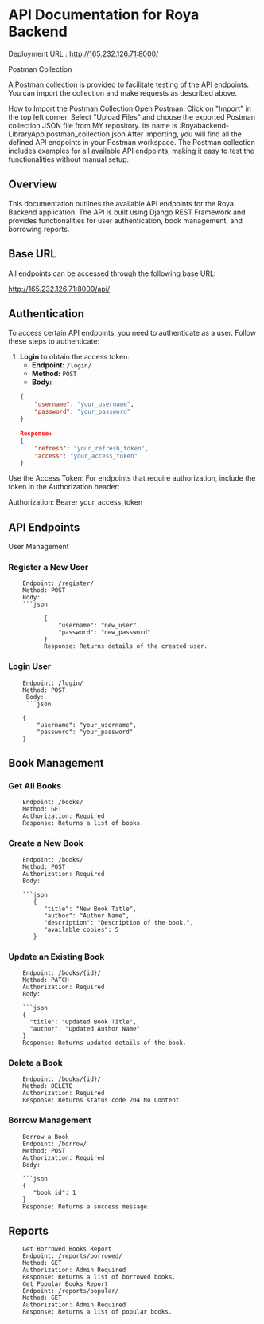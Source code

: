 # API Documentation for Roya Backend


Deployment URL :
http://165.232.126.71:8000/



Postman Collection

A Postman collection is provided to facilitate testing of the API endpoints. You can import the collection and make requests as described above.

How to Import the Postman Collection
Open Postman.
Click on "Import" in the top left corner.
Select "Upload Files" and choose the exported Postman collection JSON file from MY repository.
its name is :Royabackend-LibraryApp.postman_collection.json
After importing, you will find all the defined API endpoints in your Postman workspace.
The Postman collection includes examples for all available API endpoints, making it easy to test the functionalities without manual setup.


## Overview

This documentation outlines the available API endpoints for the Roya Backend application. The API is built using Django REST Framework and provides functionalities for user authentication, book management, and borrowing reports.

## Base URL

All endpoints can be accessed through the following base URL:

http://165.232.126.71:8000/api/


## Authentication

To access certain API endpoints, you need to authenticate as a user. Follow these steps to authenticate:

1. **Login** to obtain the access token:
   - **Endpoint:** `/login/`
   - **Method:** `POST`
   - **Body:**
   ```json
   {
       "username": "your_username",
       "password": "your_password"
   }

   Response:
   {
       "refresh": "your_refresh_token",
       "access": "your_access_token"
   }

Use the Access Token: For endpoints that require authorization, include the token in the Authorization header:

Authorization: Bearer your_access_token


## API Endpoints

User Management
   ### Register a New User
        Endpoint: /register/
        Method: POST
        Body:
        ```json
              
              {
                  "username": "new_user",
                  "password": "new_password"
              }
              Response: Returns details of the created user.
  
  
  ### Login User
        Endpoint: /login/
        Method: POST
         Body:
         ```json
         
        {
            "username": "your_username",
            "password": "your_password"
        }

## Book Management
   ### Get All Books
        Endpoint: /books/
        Method: GET
        Authorization: Required
        Response: Returns a list of books.
   ### Create a New Book
        Endpoint: /books/
        Method: POST
        Authorization: Required
        Body:
        
        ```json
           {
              "title": "New Book Title",
              "author": "Author Name",
              "description": "Description of the book.",
              "available_copies": 5
           }

   ### Update an Existing Book
        Endpoint: /books/{id}/
        Method: PATCH
        Authorization: Required
        Body:     
        
        ```json
        {
          "title": "Updated Book Title",
          "author": "Updated Author Name"
        }
        Response: Returns updated details of the book.


  ### Delete a Book
        Endpoint: /books/{id}/
        Method: DELETE
        Authorization: Required
        Response: Returns status code 204 No Content.     


  ### Borrow Management
        Borrow a Book
        Endpoint: /borrow/
        Method: POST
        Authorization: Required
        Body:
        
        ```json
        {
           "book_id": 1
        }
        Response: Returns a success message.



   ## Reports
        Get Borrowed Books Report
        Endpoint: /reports/borrowed/
        Method: GET
        Authorization: Admin Required
        Response: Returns a list of borrowed books.
        Get Popular Books Report
        Endpoint: /reports/popular/
        Method: GET
        Authorization: Admin Required
        Response: Returns a list of popular books.     





              



